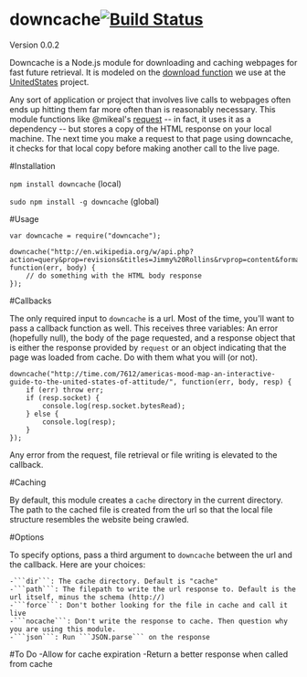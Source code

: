 downcache[![Build Status](https://travis-ci.org/wilson428/downcache.png)](https://travis-ci.org/wilson428/downcache)
=========
Version 0.0.2

Downcache is a Node.js module for downloading and caching webpages for fast future retrieval. It is modeled on the [download function](https://github.com/unitedstates/congress/blob/master/tasks/utils.py) we use at the [UnitedStates](https://github.com/unitedstates) project.

Any sort of application or project that involves live calls to webpages often ends up hitting them far more often than is reasonably necessary. This module functions like @mikeal's [request](https://github.com/mikeal/request) -- in fact, it uses it as a dependency -- but stores a copy of the HTML response on your local machine. The next time you make a request to that page using downcache, it checks for that local copy before making another call to the live page.

#Installation

```npm install downcache``` (local)

```sudo npm install -g downcache``` (global)

#Usage

	var downcache = require("downcache");

	downcache("http://en.wikipedia.org/w/api.php?action=query&prop=revisions&titles=Jimmy%20Rollins&rvprop=content&format=json", function(err, body) {
		// do something with the HTML body response
	});

#Callbacks

The only required input to ```downcache``` is a url. Most of the time, you'll want to pass a callback function as well. This receives three variables: An error (hopefully null), the body of the page requested, and a response object that is either the response provided by ```request``` or an object indicating that the page was loaded from cache. Do with them what you will (or not).

	downcache("http://time.com/7612/americas-mood-map-an-interactive-guide-to-the-united-states-of-attitude/", function(err, body, resp) {
		if (err) throw err;
		if (resp.socket) {
			console.log(resp.socket.bytesRead);
		} else {
			console.log(resp);
		}
	});

Any error from the request, file retrieval or file writing is elevated to the callback.

#Caching

By default, this module creates a ```cache``` directory in the current directory. The path to the cached file is created from the url so that the local file structure resembles the website being crawled. 

#Options

To specify options, pass a third argument to ```downcache``` between the url and the callback. Here are your choices:

	-```dir```: The cache directory. Default is "cache"
	-```path```: The filepath to write the url response to. Default is the url itself, minus the schema (http://)
	-```force```: Don't bother looking for the file in cache and call it live
	-```nocache```: Don't write the response to cache. Then question why you are using this module.
	-```json```: Run ```JSON.parse``` on the response

#To Do
	-Allow for cache expiration
	-Return a better response when called from cache